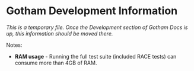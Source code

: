 # Gotham Development Information

*This is a temporary file. Once the Development section of Gotham Docs is up, this information should be moved there.*

Notes:

- **RAM usage** - Running the full test suite (included RACE tests) can consume more than 4GB of RAM.
